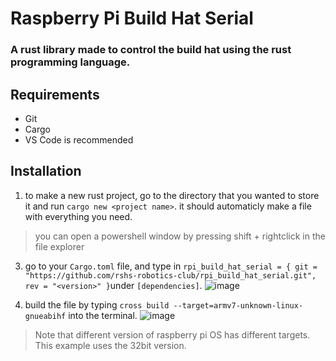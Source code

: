 # Raspberry Pi Build Hat Serial
### A rust library made to control the build hat using the rust programming language.

## Requirements
- Git
- Cargo
- VS Code is recommended
  
## Installation
1. to make a new rust project, go to the directory that you wanted to store it and run
```cargo new <project name>```.
it should automaticly make a file with everything you need.
> you can open a powershell window by pressing shift + rightclick in the file explorer


3. go to your ```Cargo.toml``` file, and type in ```rpi_build_hat_serial = { git = "https://github.com/rshs-robotics-club/rpi_build_hat_serial.git", rev = "<version>" }```under `[dependencies]`.
   ![image](https://github.com/rshs-robotics-club/rpi_build_hat_serial/assets/95858994/504a641b-d623-4f61-996c-821ff96e28a0)

4. build the file by typing `cross build --target=armv7-unknown-linux-gnueabihf` into the terminal.
![image](https://github.com/rshs-robotics-club/rpi_build_hat_serial/assets/95858994/fde53e42-64d6-4638-8523-826b1ff8794f)
> Note that different version of raspberry pi OS has different targets. This example uses the 32bit version.
